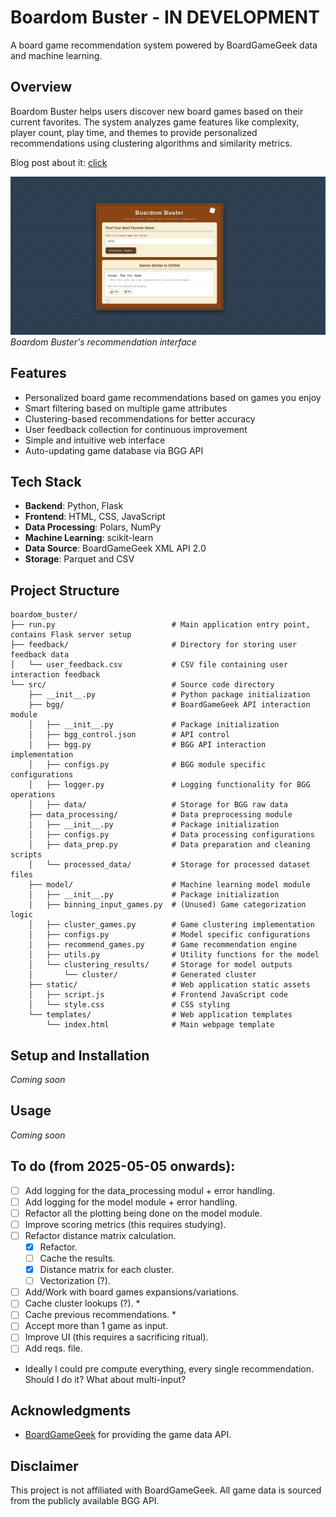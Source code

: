 # Boardom Buster - IN DEVELOPMENT

A board game recommendation system powered by BoardGameGeek data and machine learning.

## Overview

Boardom Buster helps users discover new board games based on their current favorites. The system analyzes game features like complexity, player count, play time, and themes to provide personalized recommendations using clustering algorithms and similarity metrics. 

Blog post about it: [click](https://wilowsballoc.bearblog.dev/boardom-buster-my-boardgame-recommendation-system/)

![Main Page Screenshot](docs/images/main_page.png)
*Boardom Buster's recommendation interface*

## Features

- Personalized board game recommendations based on games you enjoy
- Smart filtering based on multiple game attributes
- Clustering-based recommendations for better accuracy 
- User feedback collection for continuous improvement
- Simple and intuitive web interface
- Auto-updating game database via BGG API

## Tech Stack

- **Backend**: Python, Flask
- **Frontend**: HTML, CSS, JavaScript
- **Data Processing**: Polars, NumPy
- **Machine Learning**: scikit-learn
- **Data Source**: BoardGameGeek XML API 2.0
- **Storage**: Parquet and CSV

## Project Structure

```
boardom_buster/
├── run.py                          # Main application entry point, contains Flask server setup
├── feedback/                       # Directory for storing user feedback data
│   └── user_feedback.csv           # CSV file containing user interaction feedback
└── src/                            # Source code directory
    ├── __init__.py                 # Python package initialization
    ├── bgg/                        # BoardGameGeek API interaction module
    │   ├── __init__.py             # Package initialization
    │   ├── bgg_control.json        # API control
    │   ├── bgg.py                  # BGG API interaction implementation
    │   ├── configs.py              # BGG module specific configurations
    │   ├── logger.py               # Logging functionality for BGG operations
    │   ├── data/                   # Storage for BGG raw data
    ├── data_processing/            # Data preprocessing module
    │   ├── __init__.py             # Package initialization
    │   ├── configs.py              # Data processing configurations
    │   ├── data_prep.py            # Data preparation and cleaning scripts
    │   └── processed_data/         # Storage for processed dataset files
    ├── model/                      # Machine learning model module
    │   ├── __init__.py             # Package initialization
    │   ├── binning_input_games.py  # (Unused) Game categorization logic
    │   ├── cluster_games.py        # Game clustering implementation
    │   ├── configs.py              # Model specific configurations
    │   ├── recommend_games.py      # Game recommendation engine
    │   ├── utils.py                # Utility functions for the model
    │   └── clustering_results/     # Storage for model outputs
    │       └── cluster/            # Generated cluster
    ├── static/                     # Web application static assets
    │   ├── script.js               # Frontend JavaScript code
    │   └── style.css               # CSS styling
    └── templates/                  # Web application templates
        └── index.html              # Main webpage template
```

## Setup and Installation

*Coming soon*

## Usage

*Coming soon*

## To do (from 2025-05-05 onwards):

- [ ] Add logging for the data_processing modul + error handling.
- [ ] Add logging for the model module + error handling.
- [ ] Refactor all the plotting being done on the model module.
- [ ] Improve scoring metrics (this requires studying).
- [ ] Refactor distance matrix calculation.
    - [X] Refactor.
    - [ ] Cache the results.
    - [X] Distance matrix for each cluster.
    - [ ] Vectorization (?).
- [ ] Add/Work with board games expansions/variations.
- [ ] Cache cluster lookups (?). *
- [ ] Cache previous recommendations. *
- [ ] Accept more than 1 game as input. 
- [ ] Improve UI (this requires a sacrificing ritual).
- [ ] Add reqs. file.

* Ideally I could pre compute everything, every single recommendation. Should I do it? What about multi-input?

## Acknowledgments

- [BoardGameGeek](https://boardgamegeek.com/) for providing the game data API.

## Disclaimer

This project is not affiliated with BoardGameGeek. All game data is sourced from the publicly available BGG API.